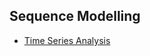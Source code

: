<h2> Sequence Modelling </h2>

* [Time Series Analysis](https://www.udemy.com/course/machine-learning-time-series-forecasting-in-python/)
